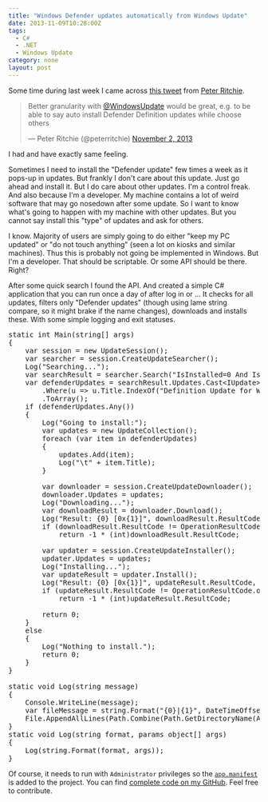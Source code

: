 ```yaml
---
title: "Windows Defender updates automatically from Windows Update"
date: 2013-11-09T10:28:00Z
tags:
  - C#
  - .NET
  - Windows Update
category: none
layout: post
---
```

Some time during last week I came across [this tweet][1] from [Peter Ritchie][2].

<blockquote class="twitter-tweet"><p>Better granularity with <a href="https://twitter.com/WindowsUpdate">@WindowsUpdate</a> would be great, e.g. to be able to say auto install Defender Definition updates while choose others</p>&mdash; Peter Ritchie (@peterritchie) <a href="https://twitter.com/peterritchie/statuses/396693697577775106">November 2, 2013</a></blockquote>
<script async src="//platform.twitter.com/widgets.js" charset="utf-8"></script>

I had and have exactly same feeling.

<!-- excerpt -->

Sometimes I need to install the "Defender update" few times a week as it pops-up in updates. But frankly I don't care about this update. Just go ahead and install it. But I do care about other updates. I'm a control freak. And also because I'm a developer. My machine contains a lot of weird software that may go nosedown after some update. So I want to know what's going to happen with my machine with other updates. But you cannot say install this "type" of updates and ask for others.

I know. Majority of users are simply going to do either "keep my PC updated" or "do not touch anything" (seen a lot on kiosks and similar machines). Thus this is probably not going be implemented in Windows. But I'm a developer. That should be scriptable. Or some API should be there. Right?

After some quick search I found the API. And created a simple C# application that you can run once a day of after log in or ... It checks for all updates, filters only "Defender updates" (though using lame string compare, so it might brake if the name changes), downloads and installs these. With some simple logging and exit statuses.

<pre class="brush:csharp">
static int Main(string[] args)
{
	var session = new UpdateSession();
	var searcher = session.CreateUpdateSearcher();
	Log("Searching...");
	var searchResult = searcher.Search("IsInstalled=0 And IsHidden=0");
	var defenderUpdates = searchResult.Updates.Cast&lt;IUpdate&gt;()
		.Where(u =&gt; u.Title.IndexOf("Definition Update for Windows Defender", StringComparison.Ordinal) &gt;= 0)
		.ToArray();
	if (defenderUpdates.Any())
	{
		Log("Going to install:");
		var updates = new UpdateCollection();
		foreach (var item in defenderUpdates)
		{
			updates.Add(item);
			Log("\t" + item.Title);
		}

		var downloader = session.CreateUpdateDownloader();
		downloader.Updates = updates;
		Log("Downloading...");
		var downloadResult = downloader.Download();
		Log("Result: {0} [0x{1}]", downloadResult.ResultCode, downloadResult.HResult.ToString("X"));
		if (downloadResult.ResultCode != OperationResultCode.orcSucceeded)
			return -1 * (int)downloadResult.ResultCode;

		var updater = session.CreateUpdateInstaller();
		updater.Updates = updates;
		Log("Installing...");
		var updateResult = updater.Install();
		Log("Result: {0} [0x{1}]", updateResult.ResultCode, updateResult.HResult.ToString("X"));
		if (updateResult.ResultCode != OperationResultCode.orcSucceeded)
			return -1 * (int)updateResult.ResultCode;

		return 0;
	}
	else
	{
		Log("Nothing to install.");
		return 0;
	}
}

static void Log(string message)
{
	Console.WriteLine(message);
	var fileMessage = string.Format("{0}|{1}", DateTimeOffset.Now.ToString(), message);
	File.AppendAllLines(Path.Combine(Path.GetDirectoryName(Assembly.GetEntryAssembly().Location), "log.log"), new[] { fileMessage });
}
static void Log(string format, params object[] args)
{
	Log(string.Format(format, args));
}
</pre>

Of course, it needs to run with `Administrator` privileges so the [`app.manifest`][3] is added to the project. You can find [complete code on my GitHub][4]. Feel free to contribute.

[1]: https://twitter.com/peterritchie/status/396693697577775106
[2]: https://twitter.com/peterritchie
[3]: https://github.com/cincuranet/WindowsDefenderWUAutomatic/blob/master/src/WindowsDefenderWUAutomatic/app.manifest
[4]: https://github.com/cincuranet/WindowsDefenderWUAutomatic
